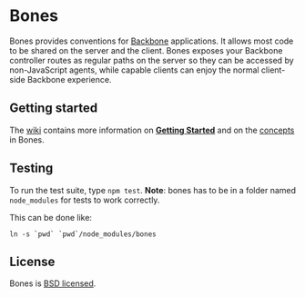 # Bones

Bones provides conventions for [Backbone](http://documentcloud.github.com/backbone/) applications. It allows most code to be shared on the server and the client. Bones exposes your Backbone controller routes as regular paths on the server so they can be accessed by non-JavaScript agents, while capable clients can enjoy the normal client-side Backbone experience.

## Getting started

The [wiki](https://github.com/developmentseed/bones/wiki) contains more information on [**Getting Started**](https://github.com/developmentseed/bones/wiki/Getting-Started) and on the [concepts](https://github.com/developmentseed/bones/wiki/Plugin-Architecture) in Bones.

## Testing

To run the test suite, type `npm test`. **Note**: bones has to be in a folder named `node_modules` for tests to work correctly.

This can be done like:

    ln -s `pwd` `pwd`/node_modules/bones

## License

Bones is [BSD licensed](https://github.com/developmentseed/bones/raw/master/LICENSE).

